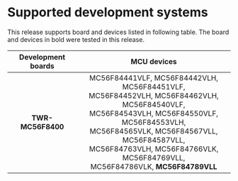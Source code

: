 # Supported development systems

This release supports board and devices listed in following table. The board and devices in bold were tested in this release.

|Development boards|MCU devices|
|:--:              |:--:       |
|**TWR-MC56F8400**|MC56F84441VLF, MC56F84442VLH, MC56F84451VLF,<br> MC56F84452VLH, MC56F84462VLH, MC56F84540VLF,<br> MC56F84543VLH, MC56F84550VLF, MC56F84553VLH,<br> MC56F84565VLK, MC56F84567VLL, MC56F84587VLL,<br> MC56F84763VLH, MC56F84766VLK, MC56F84769VLL,<br> MC56F84786VLK, **MC56F84789VLL**|
